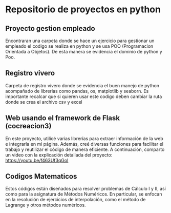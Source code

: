 # Repositorio de proyectos en python
## Proyecto gestion empleado
Encontraran una carpeta donde se hace un ejercicio para gestionar un empleado el codigo se realiza en python y se usa POO (Programacion Orientada a Objetos).
De esta manera se evidencia el dominio de python y Poo.

## Registro vivero
Carpeta de registro vivero donde se evidencia el buen manejo de python acompañado de librerias como pandas, os, matplotlib y seaborn.
Es importante recalcar que si quieren usar este codigo deben cambiar la ruta donde se crea el archivo csv y excel

## Web usando el framework de Flask (cocreacion3)
En este proyecto, utilicé varias librerías para extraer información de la web e integrarla en mi página. Además, creé diversas funciones para facilitar el trabajo y reutilizar el código de manera eficiente. A continuación, comparto un video con la explicación detallada del proyecto: https://youtu.be/f463Uf3qGoI

## Codigos Matematicos
Estos códigos están diseñados para resolver problemas de Cálculo I y II, así como para la asignatura de Métodos Numéricos. En particular, se enfocan en la resolución de ejercicios de interpolación, como el método de Lagrange y otros métodos numéricos.


